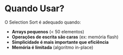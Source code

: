 # Quando Usar?

O Selection Sort é adequado quando:

- **Arrays pequenos** (< 50 elementos)
- **Operações de escrita são caras** (ex: memória flash)
- **Simplicidade é mais importante que eficiência**
- **Memória é limitada** (algoritmo in-place)